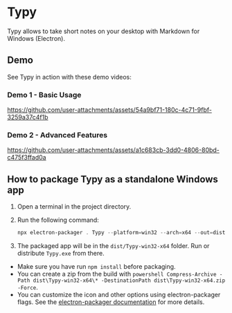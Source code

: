 # Typy

Typy allows to take short notes on your desktop with Markdown for Windows (Electron).

## Demo

See Typy in action with these demo videos:

### Demo 1 - Basic Usage
https://github.com/user-attachments/assets/54a9bf71-180c-4c71-9fbf-3259a37c4f1b

### Demo 2 - Advanced Features
https://github.com/user-attachments/assets/a1c683cb-3dd0-4806-80bd-c475f3ffad0a

## How to package Typy as a standalone Windows app

1. Open a terminal in the project directory.
2. Run the following command:

   ```powershell
   npx electron-packager . Typy --platform=win32 --arch=x64 --out=dist --overwrite
   ```

3. The packaged app will be in the `dist/Typy-win32-x64` folder. Run or distribute `Typy.exe` from there.

- Make sure you have run `npm install` before packaging.
- You can create a zip from the build with `powershell Compress-Archive -Path dist\Typy-win32-x64\* -DestinationPath dist\Typy-win32-x64.zip -Force`.
- You can customize the icon and other options using electron-packager flags. See the [electron-packager documentation](https://github.com/electron/electron-packager) for more details.
